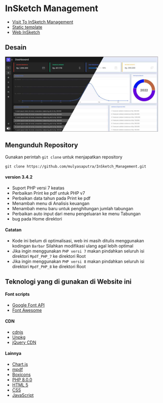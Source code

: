 # InSketch Management

- [Visit To InSketch Management](http://insketchmanagement.epizy.com/)
- [Static template](https://mulyasaputra.github.io/InSketch_Management/)
- [Web InSketch](https://mulyasaputra.github.io/)

## Desain

![UI InSketch Management](https://raw.githubusercontent.com/mulyasaputra/InSketch_Management/main/aset/ui.jpg)

## Mengunduh Repository

Gunakan perintah `git clone` untuk menjapatkan repository

```
git clone https://github.com/mulyasaputra/InSketch_Management.git
```

#### version 3.4.2

- Suport PHP versi 7 keatas
- Perbaikan Print ke pdf untuk PHP v7
- Perbaikan data tahun pada Print ke pdf
- Menambah menu di Analisis keuangan
- Menambah menu baru untuk penghitungan jumlah tabungan
- Perbaikan auto input dari menu pengeluaran ke menu Tabungan
- bug pada Home direktori

#### Catatan

- Kode ini belum di optimalisasi, web ini masih ditulis menggunakan kodingan `Barbar` Silahkan modifikasi ulang agal lebih optimal
- Jika ingin menggunakan `PHP versi 7` makan pindahkan seluruh isi direktori `Mpdf_PHP_7` ke direktori Root
- Jika ingin menggunakan `PHP versi 8` makan pindahkan seluruh isi direktori `Mpdf_PHP_8` ke direktori Root

## Teknologi yang di gunakan di Website ini

#### Font scripts

- [Google Font API](https://fonts.google.com/)
- [Font Awesome](https://fontawesome.com/)

#### CDN

- [cdnjs](https://cdnjs.com/)
- [Unpkg](https://unpkg.com/)
- [jQuery CDN](https://jquery.com/)

#### Lainnya

- [Chart.js](https://www.chartjs.org/)
- [mpdf](https://mpdf.github.io/)
- [Boxicons](https://boxicons.com/)
- [PHP 8.0.0](https://www.php.net/releases/8.0/en.php)
- [HTML 5](https://www.w3.org/)
- [CSS](https://www.w3.org/)
- [JavaScript](https://www.javascript.com/)
